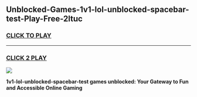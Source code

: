 
## Unblocked-Games-1v1-lol-unblocked-spacebar-test-Play-Free-2ltuc
<h3>
<a href="https://premium76.site?title=1v1-lol-unblocked-spacebar-test&ref=20M">CLICK TO PLAY</a></h3>
<hr>

<h3>
<a href="https://premium76.site?title=1v1-lol-unblocked-spacebar-test&ref=20M">CLICK 2 PLAY</a>
  
</h3>

<a href="https://premium76.site?title=1v1-lol-unblocked-spacebar-test&ref=19M"><img src="https://clearcache.store/games.png"></a>


**1v1-lol-unblocked-spacebar-test games unblocked: Your Gateway to Fun and Accessible Online Gaming**
